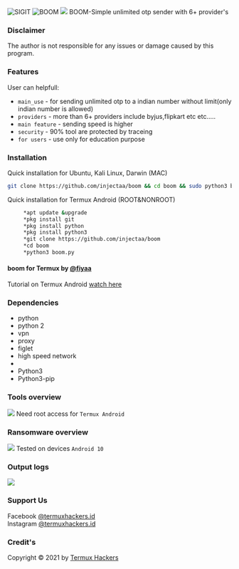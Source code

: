 <img title="SIGIT" src="https://img.shields.io/badge/CODENAME%20-BOOM-SCRIPT?colorA=grey&colorB=green&style=for-the-badge"> <img title="BOOM" src="https://img.shields.io/badge/VERSION%20-1.0-SCRIPT?colorA=grey&colorB=green&style=for-the-badge"> 
<img src="https://raw.githubusercontent.com/injectaa/boom/main/boom1.jpg">
BOOM-Simple unlimited otp sender with 6+ provider's

### Disclaimer
The author is not responsible for any issues or damage caused by this program.

### Features
User can helpfull:
- ```main_use``` - for sending unlimited otp to a indian number without limit(only indian number is allowed) 
- ```providers``` - more than 6+ providers include byjus,flipkart etc etc..... 
- ```main feature``` - sending speed is higher
- ```security``` - 90% tool are protected by traceing
- ```for users``` - use only for education purpose 
### Installation
Quick installation for Ubuntu, Kali Linux, Darwin (MAC)
```bash
git clone https://github.com/injectaa/boom && cd boom && sudo python3 boom.py
```

Quick installation for Termux Android (ROOT&NONROOT)
````bash
     *apt update &upgrade
     *pkg install git
     *pkg install python
     *pkg install python3
     *git clone https://github.com/injectaa/boom
     *cd boom
     *python3 boom.py
````
#### boom for Termux by [@fiyaa](https://github.com/R1punk/SARA)
Tutorial on Termux Android [watch here](https://youtu.be/poXKCgaBg3c)

### Dependencies
- python
- python 2
- vpn
- proxy
- figlet
- high speed network
-
- Python3
- Python3-pip
  

### Tools overview
<img src="https://raw.githubusercontent.com/termuxhackers-id/SARA/main/src/view.jpg"></img>
Need root access for ```Termux Android```

### Ransomware overview
<img src="https://raw.githubusercontent.com/termuxhackers-id/SARA/main/src/ransomware.jpg"></img>
Tested on devices ```Android 10```

### Output logs
<img src="https://raw.githubusercontent.com/termuxhackers-id/SARA/main/src/outputlog.jpg"></img>

### Support Us
Facebook [@termuxhackers.id](https://fb.me/termuxhackers.id)<br>
Instagram [@termuxhackers.id](https://instagram.com/termuxhackers.id)

### Credit's
Copyright © 2021 by [Termux Hackers](https://github.com/termuxhackers-id)
